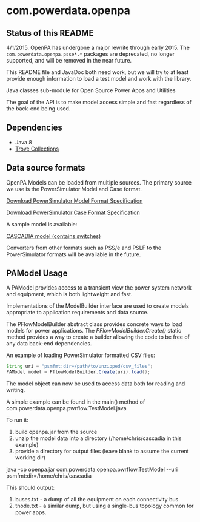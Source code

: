 com.powerdata.openpa
====================

Status of this README
-----
4/1/2015.  OpenPA has undergone a major rewrite through early 2015.  The `com.powerdata.openpa.psse*.*` packages
are deprecated, no longer supported, and will be removed in the near future.

This README file and JavaDoc both need work, but we will try to at least provide enough information to load a 
test model and work with the library.

Java classes sub-module for Open Source Power Apps and Utilities

The goal of the API is to make model access simple and fast regardless of the back-end being used.

Dependencies
------
* Java 8
* [Trove Collections](http://trove.starlight-systems.com/)


Data source formats
------

OpenPA Models can be loaded from multiple sources.  The primary source we use is the PowerSimulator Model and Case format.

[Download PowerSimulator Model Format Specification](http://powerdata.github.io/com.powerdata.openpa/PowerSimulatorModelFormats.pdf)

[Download PowerSimulator Case Format Specification](http://powerdata.github.io/com.powerdata.openpa/PowerSimulatorCaseFormats.pdf)

A sample model is available:

[CASCADIA model (contains switches)](http://powerdata.github.io/com.powerdata.openpa/psmfmtmodels/cascadia.zip)

Converters from other formats such as PSS/e and PSLF to the PowerSimulator formats will be available in the future.


PAModel Usage
-----

A PAModel provides access to a transient view the power system network and equipment, which is both lightweight and fast.  

Implementations of the ModelBuilder interface are used to create models appropriate to application requirements
and data source.

The PFlowModelBuilder abstract class provides concrete ways to load models for power applications.
The *PFlowModelBuilder.Create()* static method provides a way to create a builder allowing the code to be free of 
any data back-end dependencies.

An example of loading PowerSimulator formatted CSV files:

```java
String uri = "psmfmt:dir=/path/to/unzipped/csv_files";
PAModel model = PflowModelBuilder.Create(uri).load();
```

The model object can now be used to access data both for reading and writing.  

A simple example can be found in the main() method of com.powerdata.openpa.pwrflow.TestModel.java

To run it:

1. build openpa.jar from the source
2. unzip the model data into a directory (/home/chris/cascadia in this example)
3. provide a directory for output files (leave blank to assume the current working dir)

java -cp openpa.jar com.powerdata.openpa.pwrflow.TestModel --uri psmfmt:dir=/home/chris/cascadia

This should output:
1)  buses.txt - a dump of all the equipment on each connectivity bus
2)  tnode.txt - a similar dump, but using a single-bus topology common for power apps.

